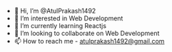 - 👋 Hi, I’m @AtulPrakash1492
- 👀 I’m interested in Web Development
- 🌱 I’m currently learning Reactjs
- 💞️ I’m looking to collaborate on Web Development
- 📫 How to reach me - atulprakash1492@gmail.com

<!---
AtulPrakash1492/AtulPrakash1492 is a ✨ special ✨ repository because its `README.md` (this file) appears on your GitHub profile.
You can click the Preview link to take a look at your changes.
--->
